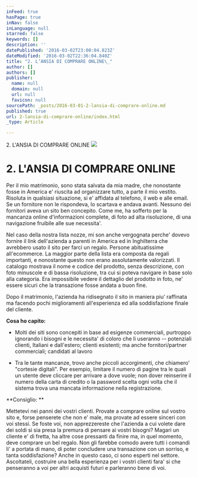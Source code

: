 ```yaml
---
inFeed: true
hasPage: true
inNav: false
inLanguage: null
starred: false
keywords: []
description: ''
datePublished: '2016-03-02T23:00:04.823Z'
dateModified: '2016-03-02T22:36:04.840Z'
title: "2. L’ANSIA DI COMPRARE ONLINE\_"
author: []
authors: []
publisher:
  name: null
  domain: null
  url: null
  favicon: null
sourcePath: _posts/2016-03-01-2-lansia-di-comprare-online.md
published: true
url: 2-lansia-di-comprare-online/index.html
_type: Article

---
```

2\. L'ANSIA DI COMPRARE ONLINE ![](https://the-grid-user-content.s3-us-west-2.amazonaws.com/03f400e7-bb24-482c-9eed-3b75a3404bcb.JPG)

# 2\. L'ANSIA DI COMPRARE ONLINE 

Per il mio matrimonio, sono stata salvata da mia madre, che nonostante fosse in 
America e' riuscita ad organizzare tutto, a parte il mio vestito. Risoluta in 
qualsiasi situazione, si e' affidata al telefono, il web e alle email. Se un fornitore 
non le rispondeva, lo scartava e andava avanti. 
Nessuno dei fornitori aveva un sito ben concepito. Come me, ha sofferto per la 
mancanza online d'informazioni complete, di foto ad alta risoluzione, di una 
navigazione fruibile alle sue necessita'. 

Nel caso della nostra lista nozze, mi son 
anche vergognata perche' dovevo fornire il link dell'azienda a parenti in America 
ed in Inghilterra che avrebbero usato il sito per farci un regalo. Persone 
abituatissime all'ecommerce.  La maggior parte della lista era composta da regali importanti, e nonostante 
questo non erano assolutamente valorizzati. Il catalogo mostrava il nome e 
codice del prodotto, senza descrizione, con foto minuscole e di bassa risoluzione, 
tra cui si poteva navigare in base solo alla categoria. Era impossibile vedere il 
dettaglio del prodotto in foto, ne' essere sicuri che la transazione fosse andata a 
buon fine. 

Dopo il matrimonio, l'azienda ha ridisegnato il sito in maniera piu' raffinata ma 
facendo pochi miglioramenti all'esperienza ed alla soddisfazione finale del 
cliente. 

**Cosa ho capito:**

* Molti dei siti sono concepiti in base ad esigenze commerciali, purtroppo 
ignorando i bisogni e le necessita' di coloro che li useranno -- potenziali 
clienti, Italiani e dall'estero; clienti esistenti; ma anche fornitori/partner 
commerciali; candidati al lavoro

* Tra le tante mancanze, trovo anche piccoli accorgimenti, che chiamero' 
"cortesie digitali". Per esempio, limitare il numero di pagine tra le quali 
un utente deve cliccare per arrivare a dove vuole; non dover reinserire il 
numero della carta di credito o la password scelta ogni volta che il 
sistema trova una mancata informazione nella registrazione. 

**Consiglio: **

Mettetevi nei panni dei vostri clienti. Provate a comprare online sul 
vostro sito e, forse penserete che non e' male, ma provate ad essere 
sinceri con voi stessi. Se foste voi, non apprezzereste che l'azienda a cui 
volete dare dei soldi si sia presa la premura di pensare ai vostri bisogni? 
Magari un cliente e' di fretta, ha altre cose pressanti da finire ma, in quel 
momento, deve comprare un bel regalo. Non gli farebbe comodo avere 
tutti i comandi li' a portata di mano, di poter concludere una transazione 
con un sorriso, e tanta soddisfazione? Anche in questo caso, ci sono 
esperti nel settore. Ascoltateli, costruire una bella esperienza per i vostri 
clienti fara' si che penseranno a voi per altri acquisti futuri e parleranno 
bene di voi.